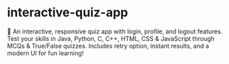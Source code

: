 # interactive-quiz-app
🚀 An interactive, responsive quiz app with login, profile, and logout features. Test your skills in Java, Python, C, C++, HTML, CSS &amp; JavaScript through MCQs &amp; True/False quizzes. Includes retry option, instant results, and a modern UI for fun learning!
